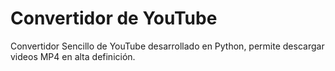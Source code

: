 # Convertidor de YouTube 

Convertidor Sencillo de YouTube desarrollado en Python, permite descargar videos MP4 en alta definición.

